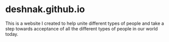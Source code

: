# deshnak.github.io

This is a website I created to help unite different types of people and take a step towards acceptance of all the different types of people in our world today. 
